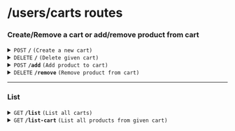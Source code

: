 # /users/carts routes

### Create/Remove a cart or add/remove product from cart

<details>
<summary><code>POST</code> <code><b>/</b></code> <code>(Create a new cart)</code></summary>

Add a new cart for given user.

##### Headers

> | key           | value          | description   |
> | ------------- | -------------- | ------------- |
> | Authorization | `Bearer token` | The jwt token |

##### Body (application/json or application/x-www-form-urlencoded)

> |    key    | required | data type |  description |
> | --------- | -------- | --------- | ------------ |
> | `...`     |   `...`  |  `...`    |  ` ...`      |

##### Responses

> | http code | content-type       | response        |
> | --------- | ------------------ | --------------- |
> | `200`     | `application/json` | `...`           |
> | `400` ... | `text/plain`       | `error message` |

</details>

<details>
<summary><code>DELETE</code> <code><b>/</b></code> <code>(Delete given cart)</code></summary>

Add a new cart for given user.

##### Headers

> | key           | value          | description   |
> | ------------- | -------------- | ------------- |
> | Authorization | `Bearer token` | The jwt token |

##### Body (application/json or application/x-www-form-urlencoded)

> | key | required | data type | description |
> | --- | -------- | --------- | ----------- |
> | ... | ...      | ...       | ...         |

##### Responses

> | http code | content-type       | response        |
> | --------- | ------------------ | --------------- |
> | `200`     | `application/json` | `...`           |
> | `400` ... | `text/plain`       | `error message` |

</details>

<details>
<summary><code>POST</code> <code><b>/add</b></code> <code>(Add product to cart)</code></summary>

Add a new product for given cart. (Check if the cart belongs to the user)

##### Headers

> | key           | value          | description   |
> | ------------- | -------------- | ------------- |
> | Authorization | `Bearer token` | The jwt token |

##### Body (application/json or application/x-www-form-urlencoded)

> | key        | required | data type |      description       |
> | ---------- | -------- | --------- | ---------------------- |
> | cart_id    | true     | string    | id of the cart         |
> | product_id | true     | string    | id of the product      |
> | color | true     | string    | color of the product   |
> | size | true     | string    | size of the product    |
> | count | true     | string    | count of the product   |

##### Responses

> | http code | content-type       | response        |
> | --------- | ------------------ | --------------- |
> | `200`     | `application/json` | `...`           |
> | `400` ... | `text/plain`       | `error message` |

</details>

<details>
<summary><code>DELETE</code> <code><b>/remove</b></code> <code>(Remove product from cart)</code></summary>

Remove a product from given cart. (Check if the cart belongs to the user)

##### Headers

> | key           | value          | description   |
> | ------------- | -------------- | ------------- |
> | Authorization | `Bearer token` | The jwt token |

##### Body (application/json or application/x-www-form-urlencoded)

> | key        | required | data type |      description       |
> | ---------- | -------- | --------- | ---------------------- |
> | cart_id    | true     | string    | id of the cart         |
> | product_id | true     | string    | id of the product      |
> | color | true     | string    | color of the product   |
> | size | true     | string    | size of the product    |
> | count | true     | string    | count of the product   |

##### Responses

> | http code | content-type       | response        |
> | --------- | ------------------ | --------------- |
> | `200`     | `application/json` | `...`           |
> | `400` ... | `text/plain`       | `error message` |

</details>

---

### List

<details>
<summary><code>GET</code> <code><b>/list</b></code> <code>(List all carts)</code></summary>

##### Headers

> | key           | value          | description   |
> | ------------- | -------------- | ------------- |
> | Authorization | `Bearer token` | The jwt token |

##### Query Parameters

> | key | required | data type | description |
> | --- | -------- | --------- | ----------- |
> | ... | ...      | ...       | ...         |

##### Responses

> | http code | content-type       | response        |
> | --------- | ------------------ | --------------- |
> | `200`     | `application/json` | `...`           |
> | `400` ... | `text/plain`       | `error message` |

</details>

<details>
<summary><code>GET</code> <code><b>/list-cart</b></code> <code>(List all products from given cart)</code></summary>

##### Headers

> | key           | value          | description   |
> | ------------- | -------------- | ------------- |
> | Authorization | `Bearer token` | The jwt token |

##### Query Parameters

> | key | required | data type | description |
> | --- | -------- | --------- | ----------- |
> | cart_id    | true     | string    | id of the cart         |

##### Responses

> | http code | content-type       | response        |
> | --------- | ------------------ | --------------- |
> | `200`     | `application/json` | `...`           |
> | `400` ... | `text/plain`       | `error message` |

</details>
